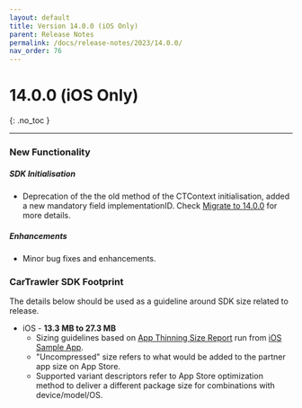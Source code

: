 ```yaml
---
layout: default
title: Version 14.0.0 (iOS Only)
parent: Release Notes
permalink: /docs/release-notes/2023/14.0.0/
nav_order: 76
---
```


# 14.0.0 (iOS Only)

{: .no_toc }

---

### New Functionality

##### SDK Initialisation
* Deprecation of the the old method of the CTContext initialisation, added a new mandatory field implementationID. Check <a href="/docs/ios/migrate/" target="_blank">Migrate to 14.0.0</a> for more details.

##### Enhancements
* Minor bug fixes and enhancements.

### CarTrawler SDK Footprint
The details below should be used as a guideline around SDK size related to release.
* iOS - **13.3 MB to 27.3 MB**
    * Sizing guidelines based on <a href="https://github.com/cartrawler/cartrawler.github.io/blob/master/ios-report.txt" target="_blank">App Thinning Size Report</a> run from <a href="https://github.com/cartrawler/cartrawler-ios-integration" target="_blank">iOS Sample App</a>.
    * "Uncompressed" size refers to what would be added to the partner app size on App Store.
    * Supported variant descriptors refer to App Store optimization method to deliver a different package size for combinations with device/model/OS.
